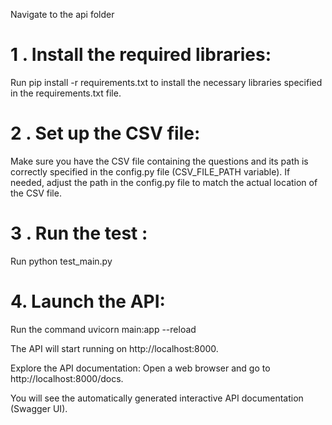 Navigate to the api folder

# 1 . Install the required libraries:

Run pip install -r requirements.txt to install the necessary libraries specified in the requirements.txt file.

# 2 . Set up the CSV file: 

Make sure you have the CSV file containing the questions and its path is correctly specified in the config.py file (CSV_FILE_PATH variable).
If needed, adjust the path in the config.py file to match the actual location of the CSV file.

# 3 . Run the test : 

Run python test_main.py

# 4. Launch the API:

Run the command uvicorn main:app --reload

The API will start running on http://localhost:8000.

Explore the API documentation: Open a web browser and go to http://localhost:8000/docs.

You will see the automatically generated interactive API documentation (Swagger UI).
